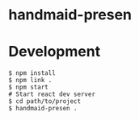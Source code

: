 # handmaid-presen

# Development

```
$ npm install
$ npm link .
$ npm start
# Start react dev server
$ cd path/to/project
$ handmaid-presen .
```
